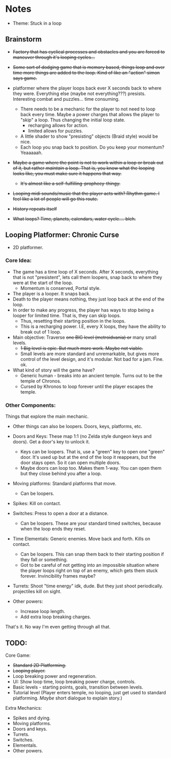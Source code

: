 # Notes
* Theme: Stuck in a loop

## Brainstorm
* ~~Factory that has cyclical processes and obstacles and you are forced to maneuver through it's looping cycles...~~

* ~~Some sort of dodging game that is memory based, things loop and over time more things are added to the loop. Kind of like an "action" simon says game.~~

* platformer where the player loops back ever X seconds back to where they were. Everything else (maybe not everything???) presists. Interesting combat and puzzles... time consuming.
    * There needs to be a mechanic for the player to not need to loop back every time. Maybe a power charges that allows the player to "skip" a loop. Thus changing the initial loop state.
        * recharging allows for action.
        * limited allows for puzzles.
    * A little shader to show "presisting" objects (Braid style) would be nice.
    * Each loop you snap back to position. Do you keep your momentum? Yeaaaaah.

* ~~Maybe a game where the point is not to work within a loop or break out of it, but rather _maintain_ a loop. That is, you know what the looping looks like, you must make sure it happens that way.~~
    * ~~It's almost like a self-fulfilling-prophecy-thingy.~~

* ~~Looping midi sounds/music that the player acts with? Rhythm game. I feel like a lot of people will go this route.~~

* ~~History repeats itself~~

* ~~What loops? Time, planets, calendars, water cycle.... bleh.~~

## Looping Platformer: Chronic Curse
* 2D platformer.

### Core Idea:
* The game has a time loop of X seconds. After X seconds, everything that is not "presistent", lets call them loopers, snap back to where they were at the start of the loop.
    * Momentum is conserved, Portal style.
* The player is a looper. It snaps back.
* Death to the player means nothing, they just loop back at the end of the loop.
* In order to make any progress, the player has ways to stop being a looper for limited time. That is, they can skip loops.
    * Thus, resetting their starting position in the loops.
    * This is a recharging power. I.E, every X loops, they have the ability to break out of 1 loop.
* Main objective: Traverse ~~one BIG level (metroidvania) or~~ many small levels. 
    * ~~1 Big level is epic. But much more work. Maybe not viable.~~
    * Small levels are more standard and unremarkable, but gives more control of the level design, and it's modular. Not bad for a jam. Fine. ok.
* What kind of story will the game have?
    * Generic human - breaks into an ancient temple. Turns out to be the temple of Chronos.
    * Cursed by Khronos to loop forever until the player escapes the temple.

### Other Components:
Things that explore the main mechanic.

* Other things can also be loopers. Doors, keys, platforms, etc.

* Doors and Keys: These map 1:1 (no Zelda style dungeon keys and doors). Get a door's key to unlock it.
    * Keys can be loopers. That is, use a "green" key to open one "green" door. It's used up but at the end of the loop it reappears, but the door stays open. So it can open multiple doors.
    * Maybe doors can loop too. Makes them 1-way. You can open them but they close behind you after a loop.

* Moving platforms: Standard platforms that move.
    * Can be loopers.

* Spikes: Kill on contact.

* Switches: Press to open a door at a distance.
    * Can be loopers. These are your standard timed switches, because when the loop ends they reset.

* Time Elementals: Generic enemies. Move back and forth. Kills on contact.
    * Can be loopers. This can snap them back to their starting position if they fall or something.
    * Got to be careful of not getting into an impossible situation where the player loops right on top of an enemy, which gets them stuck forever. Invincibility frames maybe?

* Turrets: Shoot "time energy" idk, dude. But they just shoot periodically. projectiles kill on sight.

* Other powers:
    * Increase loop length.
    * Add extra loop breaking charges.

That's it. No way I'm even getting through all that.

## TODO:
Core Game:
* ~~Standard 2D Platforming.~~
* ~~Looping player.~~
* Loop breaking power and regeneration.
* UI: Show loop time, loop breaking power charge, controls.
* Basic levels - starting points, goals, transition between levels.
* Tutorial level (Player enters temple, no looping, just get used to standard platforming. _Maybe_ short dialogue to explain story.)

Extra Mechanics:
* Spikes and dying.
* Moving platforms.
* Doors and keys.
* Turrets.
* Switches.
* Elementals.
* Other powers.